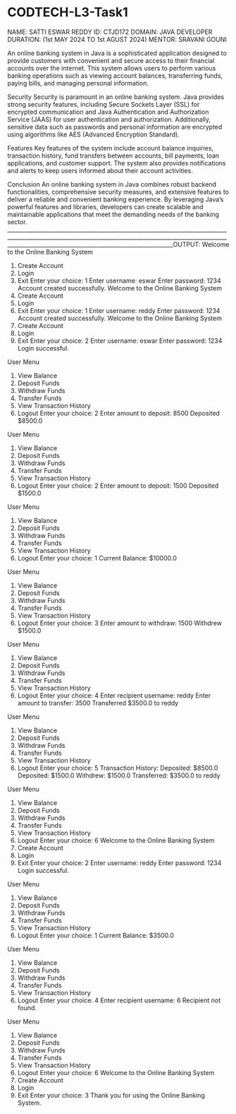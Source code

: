 # CODTECH-L3-Task1
NAME: SATTI ESWAR REDDY 
ID: CTJD172 
DOMAIN: JAVA DEVELOPER DURATION: (1st MAY 2024 TO 1st AGUST 2024) 
MENTOR: SRAVANI GOUNI

An online banking system in Java is a sophisticated application designed to provide customers with convenient and secure access to their financial accounts over the internet. This system allows users to perform various banking operations such as viewing account balances, transferring funds, paying bills, and managing personal information.

Security
Security is paramount in an online banking system. Java provides strong security features, including Secure Sockets Layer (SSL) for encrypted communication and Java Authentication and Authorization Service (JAAS) for user authentication and authorization. Additionally, sensitive data such as passwords and personal information are encrypted using algorithms like AES (Advanced Encryption Standard).

Features
Key features of the system include account balance inquiries, transaction history, fund transfers between accounts, bill payments, loan applications, and customer support. The system also provides notifications and alerts to keep users informed about their account activities.

Conclusion
An online banking system in Java combines robust backend functionalities, comprehensive security measures, and extensive features to deliver a reliable and convenient banking experience. By leveraging Java’s powerful features and libraries, developers can create scalable and maintainable applications that meet the demanding needs of the banking sector.
_______________________________________________________________________________________________________________________________________________________________________________________________________________________OUTPUT:
Welcome to the Online Banking System
1. Create Account
2. Login
3. Exit
Enter your choice: 1
Enter username: eswar
Enter password: 1234
Account created successfully.
Welcome to the Online Banking System
1. Create Account
2. Login
3. Exit
Enter your choice: 1
Enter username: reddy
Enter password: 1234
Account created successfully.
Welcome to the Online Banking System
1. Create Account
2. Login
3. Exit
Enter your choice: 2
Enter username: eswar
Enter password: 1234
Login successful.

User Menu
1. View Balance
2. Deposit Funds
3. Withdraw Funds
4. Transfer Funds
5. View Transaction History
6. Logout
Enter your choice: 2
Enter amount to deposit: 8500
Deposited $8500.0

User Menu
1. View Balance
2. Deposit Funds
3. Withdraw Funds
4. Transfer Funds
5. View Transaction History
6. Logout
Enter your choice: 2
Enter amount to deposit: 1500
Deposited $1500.0

User Menu
1. View Balance
2. Deposit Funds
3. Withdraw Funds
4. Transfer Funds
5. View Transaction History
6. Logout
Enter your choice: 1
Current Balance: $10000.0

User Menu
1. View Balance
2. Deposit Funds
3. Withdraw Funds
4. Transfer Funds
5. View Transaction History
6. Logout
Enter your choice: 3
Enter amount to withdraw: 1500
Withdrew $1500.0

User Menu
1. View Balance
2. Deposit Funds
3. Withdraw Funds
4. Transfer Funds
5. View Transaction History
6. Logout
Enter your choice: 4
Enter recipient username: reddy
Enter amount to transfer: 3500
Transferred $3500.0 to reddy

User Menu
1. View Balance
2. Deposit Funds
3. Withdraw Funds
4. Transfer Funds
5. View Transaction History
6. Logout
Enter your choice: 5
Transaction History:
Deposited: $8500.0
Deposited: $1500.0
Withdrew: $1500.0
Transferred: $3500.0 to reddy

User Menu
1. View Balance
2. Deposit Funds
3. Withdraw Funds
4. Transfer Funds
5. View Transaction History
6. Logout
Enter your choice: 6
Welcome to the Online Banking System
1. Create Account
2. Login
3. Exit
Enter your choice: 2
Enter username: reddy
Enter password: 1234
Login successful.

User Menu
1. View Balance
2. Deposit Funds
3. Withdraw Funds
4. Transfer Funds
5. View Transaction History
6. Logout
Enter your choice: 1
Current Balance: $3500.0

User Menu
1. View Balance
2. Deposit Funds
3. Withdraw Funds
4. Transfer Funds
5. View Transaction History
6. Logout
Enter your choice: 4
Enter recipient username: 6
Recipient not found.

User Menu
1. View Balance
2. Deposit Funds
3. Withdraw Funds
4. Transfer Funds
5. View Transaction History
6. Logout
Enter your choice: 6
Welcome to the Online Banking System
1. Create Account
2. Login
3. Exit
Enter your choice: 3
Thank you for using the Online Banking System.
